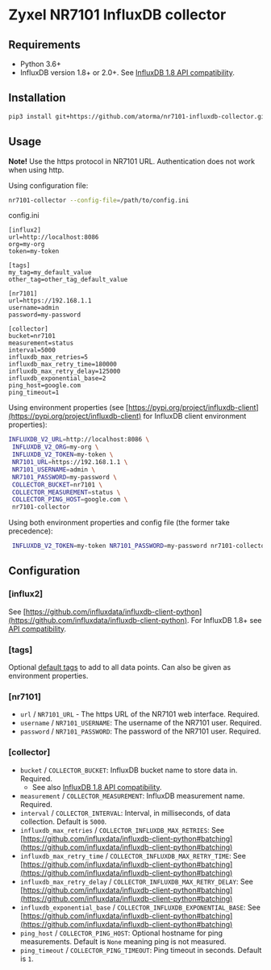 # Zyxel NR7101 InfluxDB collector

## Requirements

* Python 3.6+
* InfluxDB version 1.8+ or 2.0+. See [InfluxDB 1.8 API compatibility](https://github.com/influxdata/influxdb-client-python#influxdb-18-api-compatibility).

## Installation

```sh
pip3 install git+https://github.com/atorma/nr7101-influxdb-collector.git
```

## Usage

**Note!** Use the https protocol in NR7101 URL. Authentication does not work when using http.

Using configuration file:

```sh
nr7101-collector --config-file=/path/to/config.ini
```

config.ini
```
[influx2]
url=http://localhost:8086
org=my-org
token=my-token

[tags]
my_tag=my_default_value
other_tag=other_tag_default_value

[nr7101]
url=https://192.168.1.1
username=admin
password=my-password

[collector]
bucket=nr7101
measurement=status
interval=5000
influxdb_max_retries=5
influxdb_max_retry_time=180000
influxdb_max_retry_delay=125000
influxdb_exponential_base=2
ping_host=google.com
ping_timeout=1
```

Using environment properties (see [https://pypi.org/project/influxdb-client](https://pypi.org/project/influxdb-client) 
for InfluxDB client environment properties):

```sh
INFLUXDB_V2_URL=http://localhost:8086 \
 INFLUXDB_V2_ORG=my-org \
 INFLUXDB_V2_TOKEN=my-token \
 NR7101_URL=https://192.168.1.1 \
 NR7101_USERNAME=admin \
 NR7101_PASSWORD=my-password \
 COLLECTOR_BUCKET=nr7101 \
 COLLECTOR_MEASUREMENT=status \
 COLLECTOR_PING_HOST=google.com \
 nr7101-collector
```

Using both environment properties and config file (the former take precedence):

```sh
 INFLUXDB_V2_TOKEN=my-token NR7101_PASSWORD=my-password nr7101-collector --config-file=/path/to/config.ini
```

## Configuration 

### [influx2]

See [https://github.com/influxdata/influxdb-client-python](https://github.com/influxdata/influxdb-client-python).
For InfluxDB 1.8+ see [API compatibility](https://github.com/influxdata/influxdb-client-python#influxdb-18-api-compatibility).

### [tags]

Optional [default tags](https://github.com/influxdata/influxdb-client-python#default-tags) to add to all data points. Can also be given as environment properties.

### [nr7101]

* `url` / `NR7101_URL` - The https URL of the NR7101 web interface. Required.
* `username` / `NR7101_USERNAME`: The username of the NR7101 user. Required.
* `password` / `NR7101_PASSWORD`: The password of the NR7101 user. Required.

### [collector]

* `bucket` / `COLLECTOR_BUCKET`: InfluxDB bucket name to store data in. Required.
  * See also [InfluxDB 1.8 API compatibility](https://github.com/influxdata/influxdb-client-python#influxdb-18-api-compatibility).
* `measurement` / `COLLECTOR_MEASUREMENT`: InfluxDB measurement name. Required.
* `interval` / `COLLECTOR_INTERVAL`: Interval, in milliseconds, of data collection. Default is `5000`.
* `influxdb_max_retries` / `COLLECTOR_INFLUXDB_MAX_RETRIES`: See [https://github.com/influxdata/influxdb-client-python#batching](https://github.com/influxdata/influxdb-client-python#batching)
* `influxdb_max_retry_time` / `COLLECTOR_INFLUXDB_MAX_RETRY_TIME`: See [https://github.com/influxdata/influxdb-client-python#batching](https://github.com/influxdata/influxdb-client-python#batching)  
* `influxdb_max_retry_delay` / `COLLECTOR_INFLUXDB_MAX_RETRY_DELAY`: See [https://github.com/influxdata/influxdb-client-python#batching](https://github.com/influxdata/influxdb-client-python#batching)
* `influxdb_exponential_base` / `COLLECTOR_INFLUXDB_EXPONENTIAL_BASE`: See [https://github.com/influxdata/influxdb-client-python#batching](https://github.com/influxdata/influxdb-client-python#batching)
* `ping_host` / `COLLECTOR_PING_HOST`: Optional hostname for ping measurements. Default is `None` meaning ping is not measured.
* `ping_timeout` / `COLLECTOR_PING_TIMEOUT`: Ping timeout in seconds. Default is `1`. 